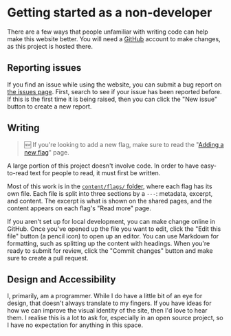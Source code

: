 # Getting started as a non-developer

There are a few ways that people unfamiliar with writing code can help make this website better. You will need a [GitHub](https://github.com/) account to make changes, as this project is hosted there.

## Reporting issues

If you find an issue while using the website, you can submit a bug report on [the issues page](https://github.com/s-thom/myflags.lgbt/issues). First, search to see if your issue has been reported before. If this is the first time it is being raised, then you can click the "New issue" button to create a new report.

## Writing

> 🆕 If you're looking to add a new flag, make sure to read the "[Adding a new flag](./Adding-A-New-Flag.md)" page.

A large portion of this project doesn't involve code. In order to have easy-to-read text for people to read, it must first be written.

Most of this work is in the [`content/flags/` folder](https://github.com/s-thom/myflags.lgbt/tree/main/content/flags), where each flag has its own file. Each file is split into three sections by a `---`: metadata, excerpt, and content. The excerpt is what is shown on the shared pages, and the content appears on each flag's "Read more" page.

If you aren't set up for local development, you can make change online in GitHub. Once you've opened up the file you want to edit, click the "Edit this file" button (a pencil icon) to open up an editor. You can use Markdown for formatting, such as splitting up the content with headings. When you're ready to submit for review, click the "Commit changes" button and make sure to create a pull request.

## Design and Accessibility

I, primarily, am a programmer. While I do have a little bit of an eye for design, that doesn't always translate to my fingers. If you have ideas for how we can improve the visual identity of the site, then I'd love to hear them. I realise this is a lot to ask for, especially in an open source project, so I have no expectation for anything in this space.
